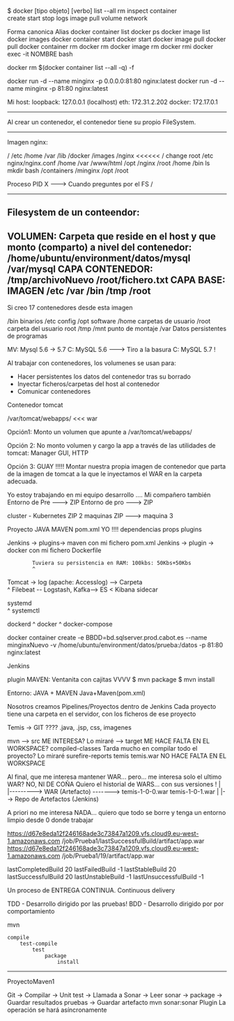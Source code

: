 $ docker [tipo objeto] [verbo] <argumentos>
                        list    --all
                        rm
                        inspect
         container      
                        create
                        start
                        stop
                        logs
         image
                        pull
         volume
         network
         
         
Forma canonica                      Alias
docker container list               docker ps
docker image list                   docker images
docker container start              docker start
docker image pull                   docker pull
docker container rm                 docker rm
docker image rm                     docker rmi
docker exec -it NOMBRE bash

docker rm $(docker container list --all -q) -f


docker run -d --name minginx -p 0.0.0.0:81:80 nginx:latest
docker run -d --name minginx -p 81:80 nginx:latest


Mi host:
loopback: 127.0.0.1 (localhost)
eth:      172.31.2.202
docker:   172.17.0.1

---
Al crear un contenedor, el contenedor tiene su propio FileSystem.

---
Imagen nginx:

/
/etc
/home
/var
    /lib
        /docker
            /images
                /nginx                      <<<<<< /                change root
                    /etc
                        nginx/nginx.conf
                    /home
                    /var
                        /www/html
                    /opt
                        /nginx
                    /root
                    /home
                    /bin
                        ls
                        mkdir
                        bash
            /containers
                /minginx
/opt
/root


Proceso PID X           ---> Cuando preguntes por el FS /   

--------------------------------------------------------------------------------
Filesystem de un conteendor:
--------------------------------------------------------------------------------
VOLUMEN: Carpeta que reside en el host y que monto (comparto) a nivel del contenedor: /home/ubuntu/environment/datos/mysql    
                            /var/mysql
CAPA CONTENEDOR:
                                             /tmp/archivoNuevo              /root/fichero.txt
CAPA BASE: IMAGEN
                    /etc    /var    /bin    /tmp                            /root
--------------------------------------------------------------------------------
                    
Si creo 17 contenedores desde esta imagen


/bin        binarios
/etc        config
/opt        software
/home       carpetas de usuario
/root       carpeta del usuario root
/tmp
/mnt        punto de montaje
/var        Datos persistentes de programas


MV:  Mysql 5.6 -> 5.7
C: MySQL 5.6 ---> Tiro a la basura
C: MySQL 5.7 !

Al trabajar con contenedores, los volumenes se usan para:
- Hacer persistentes los datos del contenedor tras su borrado
- Inyectar ficheros/carpetas del host al contenedor
- Comunicar contenedores

Contenedor tomcat

/var/tomcat/webapps/ <<< war

Opción1:
Monto un volumen que apunte a /var/tomcat/webapps/

Opción 2: 
No monto volumen y cargo la app a través de las utilidades de tomcat: Manager GUI, HTTP

Opción 3: GUAY !!!!!
Montar nuestra propia imagen de contenedor que parta de la imagen de tomcat a la que le 
inyectamos el WAR en la carpeta adecuada.


Yo estoy trabajando en mi equipo desarrollo ....
Mi compañero también
Entorno de Pre ---> ZIP
Entorno de pro ---> ZIP

cluster - Kubernetes
ZIP 2 maquinas
ZIP ---> maquina 3




Proyecto JAVA MAVEN
                pom.xml YO !!!!
                    dependencias
                    props
                    plugins
                    
Jenkins -> plugins-> maven con mi fichero pom.xml
Jenkins -> plugin -> docker con mi fichero Dockerfile
    
            Tuviera su persistencia en RAM: 100kbs: 50Kbs+50Kbs
            ^
Tomcat -> log (apache: Accesslog) --> Carpeta       
            ^
            Filebeat -- Logstash, Kafka--> ES < Kibana              sidecar
            
systemd      
    ^ systemctl
    
dockerd
    ^ docker 
    ^ docker-compose
    
    
docker container create -e BBDD=bd.sqlserver.prod.cabot.es
                        --name minginxNuevo 
                        -v /home/ubuntu/environment/datos/prueba:/datos 
                        -p 81:80
                        nginx:latest

Jenkins

plugin MAVEN: Ventanita con cajitas
    VVVV
$ mvn package 
$ mvn install

Entorno: JAVA + MAVEN
Java+Maven(pom.xml)

Nosotros creamos Pipelines/Proyectos dentro de Jenkins
Cada proyecto tiene una carpeta en el servidor, con los ficheros de ese proyecto


Temis -> GIT ???? .java, .jsp, css, imagenes

mvn --> src                     ME INTERESA? Lo miraré
    --> target                  ME HACE FALTA EN EL WORKSPACE?
            compiled-classes        Tarda mucho en compilar todo el proyecto? Lo miraré
            surefire-reports 
            temis
            temis.war           NO HACE FALTA EN EL WORKSPACE
            
Al final, que me interesa mantener WAR... pero... me interesa solo el ultimo WAR? NO, NI DE COÑA
Quiero el historial de WARS... con sus versiones !
    |
    |---------> WAR (Artefacto) -------> temis-1-0-0.war
                                         temis-1-0-1.war
                                            |
                                            |--> Repo de Artefactos (Jenkins)
                                            
A priori no me interesa NADA... quiero que todo se borre y tenga un entorno limpio desde 0 donde trabajar






https://d67e8eda12f246168ade3c73847a1209.vfs.cloud9.eu-west-1.amazonaws.com
    /job/Prueba1/lastSuccessfulBuild/artifact/app.war
    https://d67e8eda12f246168ade3c73847a1209.vfs.cloud9.eu-west-1.amazonaws.com
    /job/Prueba1/19/artifact/app.war
    
lastCompletedBuild 20
lastFailedBuild -1
lastStableBuild 20
lastSuccessfulBuild 20
lastUnstableBuild -1
lastUnsuccessfulBuild -1

    
    
    
    
Un proceso de ENTREGA CONTINUA. Continuous delivery


TDD - Desarrollo dirigido por las pruebas!
BDD - Desarrollo dirigido por por comportamiento

mvn

    compile
        test-compile
            test
                package
                    install
                    
                    
------
ProyectoMaven1

Git -> Compilar -> Unit test -> Llamada a Sonar -> Leer sonar -> package -> Guardar resultados pruebas -> Guardar artefacto
                                 mvn sonar:sonar    Plugin
                                 La operación se hará asíncronamente